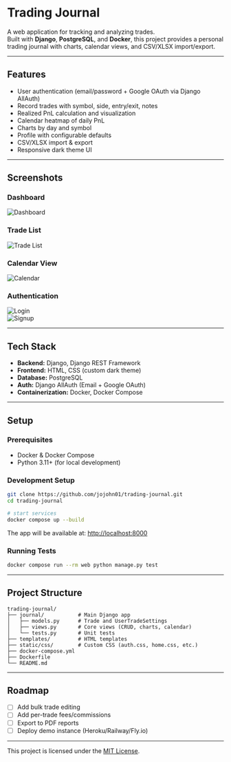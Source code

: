 # Trading Journal

A web application for tracking and analyzing trades.  
Built with **Django**, **PostgreSQL**, and **Docker**, this project provides a personal trading journal with charts, calendar views, and CSV/XLSX import/export.

---

## Features

- User authentication (email/password + Google OAuth via Django AllAuth)
- Record trades with symbol, side, entry/exit, notes
- Realized PnL calculation and visualization
- Calendar heatmap of daily PnL
- Charts by day and symbol
- Profile with configurable defaults
- CSV/XLSX import & export
- Responsive dark theme UI

---

## Screenshots

### Dashboard  
![Dashboard](https://placehold.co/800x400?text=Dashboard+Screenshot)

### Trade List  
![Trade List](https://placehold.co/800x400?text=Trade+List+Screenshot)

### Calendar View  
![Calendar](https://placehold.co/800x400?text=Calendar+Screenshot)

### Authentication  
![Login](https://placehold.co/400x400?text=Login+Page)  
![Signup](https://placehold.co/400x400?text=Signup+Page)

---

## Tech Stack

- **Backend:** Django, Django REST Framework  
- **Frontend:** HTML, CSS (custom dark theme)  
- **Database:** PostgreSQL  
- **Auth:** Django AllAuth (Email + Google OAuth)  
- **Containerization:** Docker, Docker Compose  

---

## Setup

### Prerequisites
- Docker & Docker Compose
- Python 3.11+ (for local development)

### Development Setup
```bash
git clone https://github.com/jojohn01/trading-journal.git
cd trading-journal

# start services
docker compose up --build
```

The app will be available at: [http://localhost:8000](http://localhost:8000)

### Running Tests
```bash
docker compose run --rm web python manage.py test
```

---

## Project Structure

```
trading-journal/
├── journal/           # Main Django app
│   ├── models.py      # Trade and UserTradeSettings
│   ├── views.py       # Core views (CRUD, charts, calendar)
│   └── tests.py       # Unit tests
├── templates/         # HTML templates
├── static/css/        # Custom CSS (auth.css, home.css, etc.)
├── docker-compose.yml
├── Dockerfile
└── README.md
```

---

## Roadmap

- [ ] Add bulk trade editing
- [ ] Add per-trade fees/commissions
- [ ] Export to PDF reports
- [ ] Deploy demo instance (Heroku/Railway/Fly.io)

---

This project is licensed under the [MIT License](LICENSE).